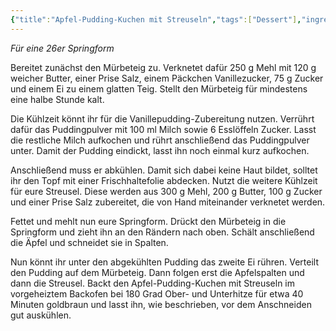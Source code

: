 ```yaml
---
{"title":"Apfel-Pudding-Kuchen mit Streuseln","tags":["Dessert"],"ingredients":["550g Mehl","320g Butter","175g Zucker","1 Packung Vanillezucker","2 Eier","2 Prisen Salz","2 Packungen Vanillepudding","500ml Milch","6 EL Zucker","5 Äpfel"]}
---
```


*Für eine 26er Springform*

Bereitet zunächst den Mürbeteig zu. Verknetet dafür 250 g Mehl mit 120 g weicher Butter, einer Prise Salz, einem Päckchen Vanillezucker, 75 g Zucker und einem Ei zu einem glatten Teig. Stellt den Mürbeteig für mindestens eine halbe Stunde kalt.

Die Kühlzeit könnt ihr für die Vanillepudding-Zubereitung nutzen. Verrührt dafür das Puddingpulver mit 100 ml Milch sowie 6 Esslöffeln Zucker. Lasst die restliche Milch aufkochen und rührt anschließend das Puddingpulver unter. Damit der Pudding eindickt, lasst ihn noch einmal kurz aufkochen.

Anschließend muss er abkühlen. Damit sich dabei keine Haut bildet, solltet ihr den Topf mit einer Frischhaltefolie abdecken. Nutzt die weitere Kühlzeit für eure Streusel. Diese werden aus 300 g Mehl, 200 g Butter, 100 g Zucker und einer Prise Salz zubereitet, die von Hand miteinander verknetet werden.

Fettet und mehlt nun eure Springform. Drückt den Mürbeteig in die Springform und zieht ihn an den Rändern nach oben. Schält anschließend die Äpfel und schneidet sie in Spalten.

Nun könnt ihr unter den abgekühlten Pudding das zweite Ei rühren. Verteilt den Pudding auf dem Mürbeteig. Dann folgen erst die Apfelspalten und dann die Streusel. Backt den Apfel-Pudding-Kuchen mit Streuseln im vorgeheiztem Backofen bei 180 Grad Ober- und Unterhitze für etwa 40 Minuten goldbraun und lasst ihn, wie beschrieben, vor dem Anschneiden gut auskühlen.